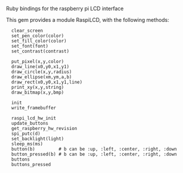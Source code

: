 Ruby bindings for the raspberry pi LCD interface

This gem provides a module RaspiLCD, with the following methods:

      clear_screen
      set_pen_color(color)
      set_fill_color(color)
      set_font(font)
      set_contrast(contrast)

      put_pixel(x,y,color)
      draw_line(x0,y0,x1,y1)
      draw_circle(x,y,radius)
      draw_ellipse(xm,ym,a,b)
      draw_rect(x0,y0,x1,y1,line)
      print_xy(x,y,string)
      draw_bitmap(x,y,bmp)

      init
      write_framebuffer

      raspi_lcd_hw_init
      update_buttons
      get_raspberry_hw_revision
      spi_putc(d)
      set_backlight(light)
      sleep_ms(ms)
      button(b)         # b can be :up, :left, :center, :right, :down 
      button_pressed(b) # b can be :up, :left, :center, :right, :down 
      buttons
      buttons_pressed
